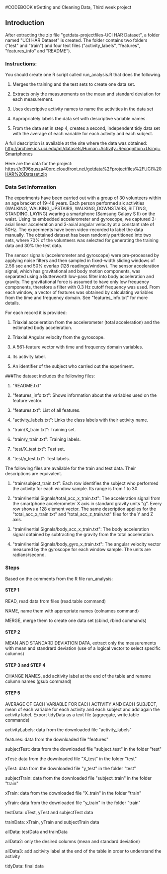 #CODEBOOK
#Getting and Cleaning Data, Third week project

## Introduction
After extracting the zip file "getdata-projectfiles-UCI HAR Dataset", a folder named "UCI HAR Dataset" is created. The folder contains two folders ("test" and "train") and four text files ("activity_labels", "features", "features_info" and "README").

### Instructions:
You should create one R script called run_analysis.R that does the following. 

1. Merges the training and the test sets to create one data set.

2. Extracts only the measurements on the mean and standard deviation for each measurement. 

3. Uses descriptive activity names to name the activities in the data set

4. Appropriately labels the data set with descriptive variable names. 

5. From the data set in step 4, creates a second, independent tidy data set with the average of each variable for each activity and each subject.


A full description is available at the site where the data was obtained: 
http://archive.ics.uci.edu/ml/datasets/Human+Activity+Recognition+Using+Smartphones 

Here are the data for the project: 
https://d396qusza40orc.cloudfront.net/getdata%2Fprojectfiles%2FUCI%20HAR%20Dataset.zip 


### Data Set Information

The experiments have been carried out with a group of 30 volunteers within an age bracket of 19-48 years. Each person performed six activities (WALKING, WALKING_UPSTAIRS, WALKING_DOWNSTAIRS, SITTING, STANDING, LAYING) wearing a smartphone (Samsung Galaxy S II) on the waist. Using its embedded accelerometer and gyroscope, we captured 3-axial linear acceleration and 3-axial angular velocity at a constant rate of 50Hz. The experiments have been video-recorded to label the data manually. The obtained dataset has been randomly partitioned into two sets, where 70% of the volunteers was selected for generating the training data and 30% the test data. 

The sensor signals (accelerometer and gyroscope) were pre-processed by applying noise filters and then sampled in fixed-width sliding windows of 2.56 sec and 50% overlap (128 readings/window). The sensor acceleration signal, which has gravitational and body motion components, was separated using a Butterworth low-pass filter into body acceleration and gravity. The gravitational force is assumed to have only low frequency components, therefore a filter with 0.3 Hz cutoff frequency was used. From each window, a vector of features was obtained by calculating variables from the time and frequency domain. See "features_info.txt" for more details. 

For each record it is provided:
1. Triaxial acceleration from the accelerometer (total acceleration) and the estimated body acceleration.

2. Triaxial Angular velocity from the gyroscope.

3. A 561-feature vector with time and frequency domain variables.

4. Its activity label.

5. An identifier of the subject who carried out the experiment.

###The dataset includes the following files:

1. "README.txt"

2. "features_info.txt": Shows information about the variables used on the feature vector.

3. "features.txt": List of all features.

4. "activity_labels.txt": Links the class labels with their activity name.

5. "train/X_train.txt": Training set.

6. "train/y_train.txt": Training labels.

7. "test/X_test.txt": Test set.

8. "test/y_test.txt": Test labels.


The following files are available for the train and test data. Their descriptions are equivalent. 

1. "train/subject_train.txt": Each row identifies the subject who performed the activity for each window sample. Its range is from 1 to 30. 

2. "train/Inertial Signals/total_acc_x_train.txt": The acceleration signal from the smartphone accelerometer X axis in standard gravity units "g". Every row shows a 128 element vector. The same description applies for the "total_acc_x_train.txt" and "total_acc_z_train.txt" files for the Y and Z axis. 

3. "train/Inertial Signals/body_acc_x_train.txt": The body acceleration signal obtained by subtracting the gravity from the total acceleration. 

4. "train/Inertial Signals/body_gyro_x_train.txt": The angular velocity vector measured by the gyroscope for each window sample. The units are radians/second. 

### Steps
Based on the comments from the R file run_analysis:

#### STEP 1
READ, read data from files (read.table command)

NAME, name them with appropriate names (colnames command)

MERGE, merge them to create one data set (cbind, rbind commands)

#### STEP 2
MEAN AND STANDARD DEVIATION DATA, extract only the measurements with mean and standrard deviation (use of a logical vector to select specific columns)

#### STEP 3 and STEP 4
CHANGE NAMES, add acitivity label at the end of the table and rename column names (gsub command)

#### STEP 5
AVERAGE OF EACH VARIABLE FOR EACH ACTIVITY AND EACH SUBJECT, mean of each variable for each activity and each subject and add again the activity label. Export tidyData as a text file (aggregate, write.table commands)

activityLabels: data from the downloaded file "activity_labels"

features: data from the downloaded file "features"

subjectTest: data from the downloaded file "subject_test" in the folder "test"

xTest: data from the downloaded file "X_test" in the folder "test"

yTest: data from the downloaded file "y_test" in the folder "test"

subjectTrain: data from the downloaded file "subject_train" in the folder "train"

xTrain: data from the downloaded file "X_train" in the folder "train"

yTrain: data from the downloaded file "y_train" in the folder "train"

testData: xTest, yTest and subjectTest data

trainData: xTrain, yTrain and subjectTrain data

allData: testData and trainData

allData2: only the desired columns (mean and standard deviation)

allData3: add acitivity label at the end of the table in order to understand the activity

tidyData: final data

